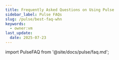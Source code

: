 ```yaml
---
title: Frequently Asked Questions on Using Pulse
sidebar_label: Pulse FAQs
slug: /pulse/best-faq-whn
keywords:
  - owner:vm
last_update:
  date: 2025-07-23
---
```


import PulseFAQ from '@site/docs/pulse/faq.md';

<PulseFAQ />